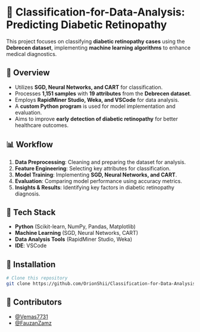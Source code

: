 # 🏥 Classification-for-Data-Analysis: Predicting Diabetic Retinopathy  

This project focuses on classifying **diabetic retinopathy cases** using the **Debrecen dataset**, implementing **machine learning algorithms** to enhance medical diagnostics.  

## 🚀 Overview  
- Utilizes **SGD, Neural Networks, and CART** for classification.  
- Processes **1,151 samples** with **19 attributes** from the **Debrecen dataset**.  
- Employs **RapidMiner Studio, Weka, and VSCode** for data analysis.  
- A **custom Python program** is used for model implementation and evaluation.  
- Aims to improve **early detection of diabetic retinopathy** for better healthcare outcomes.  

## 📊 Workflow  
1. **Data Preprocessing**: Cleaning and preparing the dataset for analysis.  
2. **Feature Engineering**: Selecting key attributes for classification.  
3. **Model Training**: Implementing **SGD, Neural Networks, and CART**.  
4. **Evaluation**: Comparing model performance using accuracy metrics.  
5. **Insights & Results**: Identifying key factors in diabetic retinopathy diagnosis.  

## 🔧 Tech Stack  
- **Python** (Scikit-learn, NumPy, Pandas, Matplotlib)  
- **Machine Learning** (SGD, Neural Networks, CART)  
- **Data Analysis Tools** (RapidMiner Studio, Weka)  
- **IDE**: VSCode  

## 📌 Installation  
```bash
# Clone this repository
git clone https://github.com/OrionShii/Classification-for-Data-Analysis-Advanced-Diabetic-Retinopathy-Prediction.git

```
## 👥 Contributors
- [@Vemas7731](https://github.com/Vemas7731)
- [@FauzanZamz](https://github.com/FauzanZamz)
